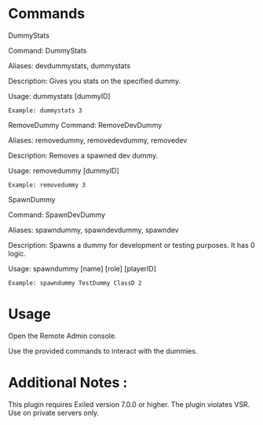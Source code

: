 # Commands
DummyStats

Command: DummyStats

Aliases: devdummystats, dummystats

Description: Gives you stats on the specified dummy.

Usage: dummystats [dummyID]

``Example: dummystats 3``

RemoveDummy
Command: RemoveDevDummy

Aliases: removedummy, removedevdummy, removedev

Description: Removes a spawned dev dummy.

Usage: removedummy [dummyID]

``Example: removedummy 3``

SpawnDummy

Command: SpawnDevDummy

Aliases: spawndummy, spawndevdummy, spawndev

Description: Spawns a dummy for development or testing purposes. It has 0 logic.

Usage: spawndummy [name] [role] [playerID]

``Example: spawndummy TestDummy ClassD 2``

# Usage

Open the Remote Admin console.

Use the provided commands to interact with the dummies.

# Additional Notes : 

This plugin requires Exiled version 7.0.0 or higher.
The plugin violates VSR. Use on private servers only.
